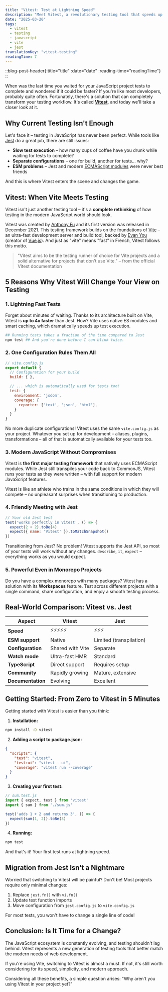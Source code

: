 ```yaml
---
title: "Vitest: Test at Lightning Speed"
description: "Meet Vitest, a revolutionary testing tool that speeds up JavaScript testing up to 4x compared to Jest and offers native support for ESM modules."
date: "2025-03-20"
tags:
  - vitest
  - testing
  - javascript
  - vite
  - jest
translationKey: "vitest-testing"
readingTime: 7
---
```


::blog-post-header{:title="title" :date="date" :reading-time="readingTime"}
::

When was the last time you waited for your JavaScript project tests to complete and wondered if it could be faster? If you're like most developers, probably quite often. Fortunately, there's a solution that can completely transform your testing workflow. It's called [**Vitest**](https://vitest.dev/), and today we'll take a closer look at it.

## Why Current Testing Isn't Enough

Let's face it – testing in JavaScript has never been perfect. While tools like [Jest](https://jestjs.io/) do a great job, there are still issues:

- **Slow test execution** – how many cups of coffee have you drunk while waiting for tests to complete?
- **Separate configurations** – one for build, another for tests... why?
- **ESM problems** – Jest and modern [ECMAScript modules](https://developer.mozilla.org/en-US/docs/Web/JavaScript/Guide/Modules) were never best friends

And this is where Vitest enters the scene and changes the game.

## Vitest: When Vite Meets Testing

Vitest isn't just another testing tool – it's a **complete rethinking** of how testing in the modern JavaScript world should look.

Vitest was created by [Anthony Fu](https://antfu.me/) and its first version was released in December 2021. This testing framework builds on the foundations of [Vite](https://vite.dev/) – an ultra-fast development server and build tool, backed by [Evan You](https://evanyou.me/) (creator of [Vue.js](https://vuejs.org/)). And just as "vite" means "fast" in French, Vitest follows this motto.

> "Vitest aims to be the testing runner of choice for Vite projects and a solid alternative for projects that don't use Vite." – from the official Vitest documentation
>

## 5 Reasons Why Vitest Will Change Your View on Testing

### 1. Lightning Fast Tests

Forget about minutes of waiting. Thanks to its architecture built on Vite, Vitest is **up to 4x faster** than Jest. How? Vite uses native ES modules and smart caching, which dramatically speeds up test execution.

```bash
## Running tests takes a fraction of the time compared to Jest
npm test ## And you're done before I can blink twice.
```

### 2. One Configuration Rules Them All

```javascript
// vite.config.js
export default {
  // Configuration for your build
  build: { },

  // ... which is automatically used for tests too!
  test: {
    environment: 'jsdom',
    coverage: {
      reporter: ['text', 'json', 'html'],
    }
  }
}
```

No more duplicate configurations! Vitest uses the same `vite.config.js` as your project. Whatever you set up for development – aliases, plugins, transformations – all of that is automatically available for your tests too.

### 3. Modern JavaScript Without Compromises

Vitest is **the first major testing framework** that natively uses ECMAScript modules. While Jest still transpiles your code back to CommonJS, Vitest runs your tests as they were written – with full support for modern JavaScript features.

Vitest is like an athlete who trains in the same conditions in which they will compete – no unpleasant surprises when transitioning to production.

### 4. Friendly Meeting with Jest

```javascript
// Your old Jest test
test('works perfectly in Vitest', () => {
  expect(2 + 2).toBe(4)
  expect({ name: 'Vitest' }).toMatchSnapshot()
})
```

Transitioning from Jest? No problem! Vitest supports the Jest API, so most of your tests will work without any changes. `describe`, `it`, `expect` – everything works as you would expect.

### 5. Powerful Even in Monorepo Projects

Do you have a complex monorepo with many packages? Vitest has a solution with its **Workspaces** feature. Test across different projects with a single command, share configuration, and enjoy a smooth testing process.

## Real-World Comparison: Vitest vs. Jest

| Aspect          | Vitest           | Jest                  |
| --------------- | ---------------- | --------------------- |
| **Speed**       | ⚡⚡⚡⚡⚡            | ⚡⚡⚡                   |
| **ESM support** | Native           | Limited (transpilation) |
| **Configuration** | Shared with Vite | Separate             |
| **Watch mode**  | Ultra-fast HMR   | Standard              |
| **TypeScript**  | Direct support   | Requires setup        |
| **Community**   | Rapidly growing  | Mature, extensive     |
| **Documentation** | Evolving       | Excellent             |

## Getting Started: From Zero to Vitest in 5 Minutes

Getting started with Vitest is easier than you think:

1. **Installation:**

```bash
npm install -D vitest
```

2. **Adding a script to package.json:**

```json
{
  "scripts": {
    "test": "vitest",
    "test:ui": "vitest --ui",
    "coverage": "vitest run --coverage"
  }
}
```

3. **Creating your first test:**

```javascript
// sum.test.js
import { expect, test } from 'vitest'
import { sum } from './sum.js'

test('adds 1 + 2 and returns 3', () => {
  expect(sum(1, 2)).toBe(3)
})
```

4. **Running:**
```bash
npm test
```

And that's it! Your first test runs at lightning speed.

## Migration from Jest Isn't a Nightmare

Worried that switching to Vitest will be painful? Don't be! Most projects require only minimal changes:

1. Replace `jest.fn()` with `vi.fn()`
2. Update test function imports
3. Move configuration from `jest.config.js` to `vite.config.js`

For most tests, you won't have to change a single line of code!

## Conclusion: Is It Time for a Change?

The JavaScript ecosystem is constantly evolving, and testing shouldn't lag behind. Vitest represents a new generation of testing tools that better match the modern needs of web development.

If you're using Vite, switching to Vitest is almost a must. If not, it's still worth considering for its speed, simplicity, and modern approach.

Considering all these benefits, a simple question arises: "Why aren't you using Vitest in your project yet?"
